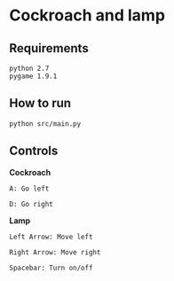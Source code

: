 # Cockroach and lamp
Requirements
--------
    python 2.7
    pygame 1.9.1

How to run
----------

    python src/main.py
    
Controls
--------

**Cockroach** 

    A: Go left
    
    D: Go right

**Lamp**

    Left Arrow: Move left
    
    Right Arrow: Move right
    
    Spacebar: Turn on/off
